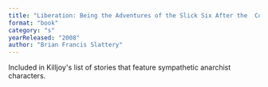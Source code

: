 ```yaml
---
title: "Liberation: Being the Adventures of the Slick Six After the  Collapse of the United States of America"
format: "book"
category: "s"
yearReleased: "2008"
author: "Brian Francis Slattery"
---
```

Included in  Killjoy's list of stories that feature sympathetic  anarchist characters.